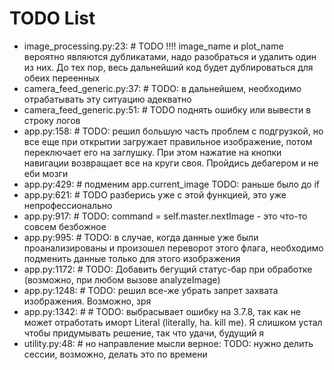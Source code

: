 # TODO List

- image_processing.py:23: # TODO !!!! image_name и plot_name вероятно являются дубликатами, надо разобраться и удалить один из них. До тех пор, весь дальнейший код будет дублироваться для обеих переенных
- camera_feed_generic.py:37: # TODO: в дальнейшем, необходимо отрабатывать эту ситуацию адекватно
- camera_feed_generic.py:51: # TODO поднять ошибку или вывести в строку логов
- app.py:158: # TODO: решил большую часть проблем с подгрузкой, но все еще при открытии загружает правильное изображение, потом переключает его на заглушку. При этом нажатие на кнопки навигации возвращает все на круги своя. Пройдись дебагером и не еби мозги
- app.py:429: # подменим app.current_image TODO: раньше было до if
- app.py:621: # TODO разберись уже с этой функцией, это уже непрофессионально
- app.py:917: # TODO: command = self.master.nextImage - это что-то совсем безбожное
- app.py:995: # TODO: в случае, когда данные уже были проанализированы и произошел переворот этого флага, необходимо подменить данные только для этого изображения
- app.py:1172: # TODO: Добавить бегущий статус-бар при обработке (возможно, при любом вызове analyzeImage)
- app.py:1248: # TODO: решил все-же убрать запрет захвата изображения. Возможно, зря
- app.py:1342: #     # TODO: выбрасывает ошибку на 3.7.8, так как не может отработать иморт Literal (literally, ha. kill me). Я слишком устал чтобы придумывать решение, так что удачи, будущий я
- utility.py:48: # но направление мысли верное: TODO: нужно делить сессии, возможно, делать это по времени
